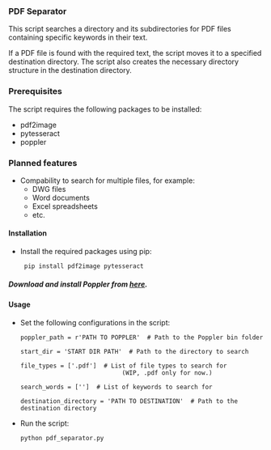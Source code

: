 ### PDF Separator

This script searches a directory and its subdirectories for PDF files containing specific keywords in their text. 

If a PDF file is found with the required text, the script moves it to a specified destination directory. The script also creates the necessary directory structure in the destination directory.

### Prerequisites

The script requires the following packages to be installed:

- pdf2image
- pytesseract
- poppler

### Planned features

- Compability to search for multiple files, for example:
   - DWG files
   - Word documents
   - Excel spreadsheets
   - etc.

#### Installation

- Install the required packages using pip:
   ```
    pip install pdf2image pytesseract
   ```

##### Download and install Poppler from [here](https://blog.alivate.com.au/poppler-windows/).

#### Usage

- Set the following configurations in the script:

    ```
    poppler_path = r'PATH TO POPPLER'  # Path to the Poppler bin folder
    
    start_dir = 'START DIR PATH'  # Path to the directory to search
    
    file_types = ['.pdf']  # List of file types to search for
                                (WIP, .pdf only for now.)
    
    search_words = ['']  # List of keywords to search for
    
    destination_directory = 'PATH TO DESTINATION'  # Path to the destination directory
    ```

- Run the script:

    ```
    python pdf_separator.py
    ```
